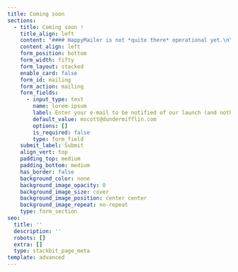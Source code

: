 ```yaml
---
title: Coming soon
sections:
  - title: Coming soon !
    title_align: left
    content: "#### HappyMailer is not *quite there* operational yet.\n\nDon't miss out on the grand opening !\nEnter your mail below to be notified of the future of mailing \U0001F680 <br> This is a no-spam guarantee, we hate it too ! \n"
    content_align: left
    form_position: bottom
    form_width: fifty
    form_layout: stacked
    enable_card: false
    form_id: mailing
    form_action: mailing
    form_fields:
      - input_type: text
        name: lorem-ipsum
        label: Enter your e-mail to be notified of our launch (and nothing else)
        default_value: mscott@dundermifflin.com
        options: []
        is_required: false
        type: form_field
    submit_label: Submit
    align_vert: top
    padding_top: medium
    padding_bottom: medium
    has_border: false
    background_color: none
    background_image_opacity: 0
    background_image_size: cover
    background_image_position: center center
    background_image_repeat: no-repeat
    type: form_section
seo:
  title: ''
  description: ''
  robots: []
  extra: []
  type: stackbit_page_meta
template: advanced
---
```

